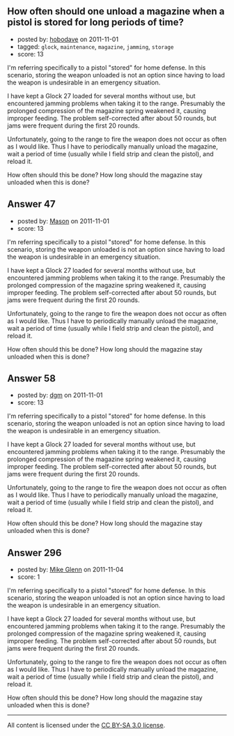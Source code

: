 ## How often should one unload a magazine when a pistol is stored for long periods of time?

- posted by: [hobodave](https://stackexchange.com/users/-1/63-hobodave) on 2011-11-01
- tagged: `glock`, `maintenance`, `magazine`, `jamming`, `storage`
- score: 13

I'm referring specifically to a pistol "stored" for home defense. In this scenario, storing the weapon unloaded is not an option since having to load the weapon is undesirable in an emergency situation.

I have kept a Glock 27 loaded for several months without use, but encountered jamming problems when taking it to the range. Presumably the prolonged compression of the magazine spring weakened it, causing improper feeding. The problem self-corrected after about 50 rounds, but jams were frequent during the first 20 rounds.

Unfortunately, going to the range to fire the weapon does not occur as often as I would like. Thus I have to periodically manually unload the magazine, wait a period of time (usually while I field strip and clean the pistol), and reload it.

How often should this be done? How long should the magazine stay unloaded when this is done?


## Answer 47

- posted by: [Mason](https://stackexchange.com/users/-1/19-mason) on 2011-11-01
- score: 13

I'm referring specifically to a pistol "stored" for home defense. In this scenario, storing the weapon unloaded is not an option since having to load the weapon is undesirable in an emergency situation.

I have kept a Glock 27 loaded for several months without use, but encountered jamming problems when taking it to the range. Presumably the prolonged compression of the magazine spring weakened it, causing improper feeding. The problem self-corrected after about 50 rounds, but jams were frequent during the first 20 rounds.

Unfortunately, going to the range to fire the weapon does not occur as often as I would like. Thus I have to periodically manually unload the magazine, wait a period of time (usually while I field strip and clean the pistol), and reload it.

How often should this be done? How long should the magazine stay unloaded when this is done?


## Answer 58

- posted by: [dgm](https://stackexchange.com/users/-1/78-dgm) on 2011-11-01
- score: 13

I'm referring specifically to a pistol "stored" for home defense. In this scenario, storing the weapon unloaded is not an option since having to load the weapon is undesirable in an emergency situation.

I have kept a Glock 27 loaded for several months without use, but encountered jamming problems when taking it to the range. Presumably the prolonged compression of the magazine spring weakened it, causing improper feeding. The problem self-corrected after about 50 rounds, but jams were frequent during the first 20 rounds.

Unfortunately, going to the range to fire the weapon does not occur as often as I would like. Thus I have to periodically manually unload the magazine, wait a period of time (usually while I field strip and clean the pistol), and reload it.

How often should this be done? How long should the magazine stay unloaded when this is done?


## Answer 296

- posted by: [Mike Glenn](https://stackexchange.com/users/-1/54-mike-glenn) on 2011-11-04
- score: 1

I'm referring specifically to a pistol "stored" for home defense. In this scenario, storing the weapon unloaded is not an option since having to load the weapon is undesirable in an emergency situation.

I have kept a Glock 27 loaded for several months without use, but encountered jamming problems when taking it to the range. Presumably the prolonged compression of the magazine spring weakened it, causing improper feeding. The problem self-corrected after about 50 rounds, but jams were frequent during the first 20 rounds.

Unfortunately, going to the range to fire the weapon does not occur as often as I would like. Thus I have to periodically manually unload the magazine, wait a period of time (usually while I field strip and clean the pistol), and reload it.

How often should this be done? How long should the magazine stay unloaded when this is done?



---

All content is licensed under the [CC BY-SA 3.0 license](https://creativecommons.org/licenses/by-sa/3.0/).
